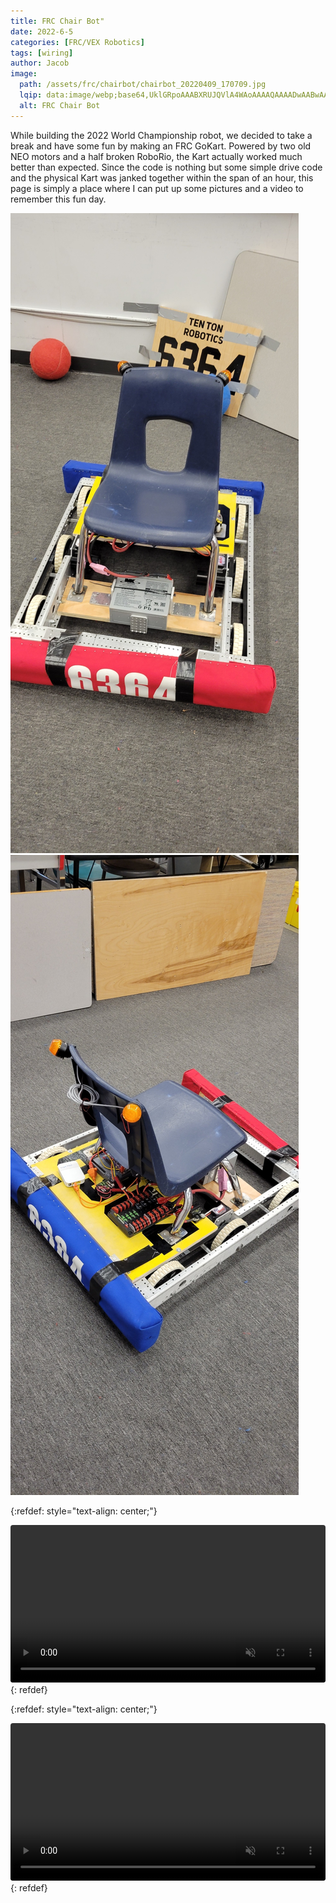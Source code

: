 ```yaml
---
title: FRC Chair Bot"
date: 2022-6-5
categories: [FRC/VEX Robotics]
tags: [wiring]
author: Jacob
image:
  path: /assets/frc/chairbot/chairbot_20220409_170709.jpg
  lqip: data:image/webp;base64,UklGRpoAAABXRUJQVlA4WAoAAAAQAAAADwAABwAAQUxQSDIAAAARL0AmbZurmr57yyIiqE8oiG0bejIYEQTgqiDA9vqnsUSI6H+oAERp2HZ65qP/VIAWAFZQOCBCAAAA8AEAnQEqEAAIAAVAfCWkAALp8sF8rgRgAP7o9FDvMCkMde9PK7euH5M1m6VWoDXf2FkP3BqV0ZYbO6NA/VFIAAAA
  alt: FRC Chair Bot
---
```


While building the 2022 World Championship robot, we decided to take a break and have some fun by making an FRC GoKart. Powered by two old NEO motors and a half broken RoboRio, the Kart actually worked much better than expected. Since the code is nothing but some simple drive code and the physical Kart was janked together within the span of an hour, this page is simply a place where I can put up some pictures and a video to remember this fun day.

![](/assets/frc/chairbot/chairbot_20220409_170705.jpg)
![](/assets/frc/chairbot/chairbot_20220409_170709.jpg)


{:refdef: style="text-align: center;"}
<div class="container">
  <div class="video">
    <video controls muted style="border-radius: 4px;" width="100%" preload="auto">
      <source src="/assets/frc/chairbot/20220603_162849 (1).mp4" type="video/mp4">
      Your browser does not support the video tag.
    </video>
  </div>
</div>
{: refdef}

{:refdef: style="text-align: center;"}
<div class="container">
  <div class="video">
    <video controls muted style="border-radius: 4px;" width="100%" preload="auto">
      <source src="/assets/frc/chairbot/Untitled video.mp4" type="video/mp4">
      Your browser does not support the video tag.
    </video>
  </div>
</div>
{: refdef}